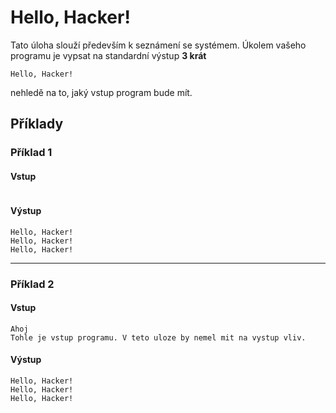 # Hello, Hacker!
Tato úloha slouží především k seznámení se systémem.
Úkolem vašeho programu je vypsat na standardní výstup **3 krát**
```
Hello, Hacker!
```
nehledě na to, jaký vstup program bude mít.

## Příklady
### Příklad 1
#### Vstup
```

```

#### Výstup
```
Hello, Hacker!
Hello, Hacker!
Hello, Hacker!
```
---
### Příklad 2
#### Vstup
```
Ahoj
Tohle je vstup programu. V teto uloze by nemel mit na vystup vliv.
```

#### Výstup
```
Hello, Hacker!
Hello, Hacker!
Hello, Hacker!
```
